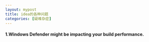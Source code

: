```yaml
---
layout: mypost
title: idea的各种问题
categories: [疑难杂症]
---
```


#### 1.Windows Defender might be impacting your build performance.   









